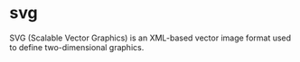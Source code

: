 # svg
SVG (Scalable Vector Graphics) is an XML-based vector image format used to define two-dimensional graphics.
